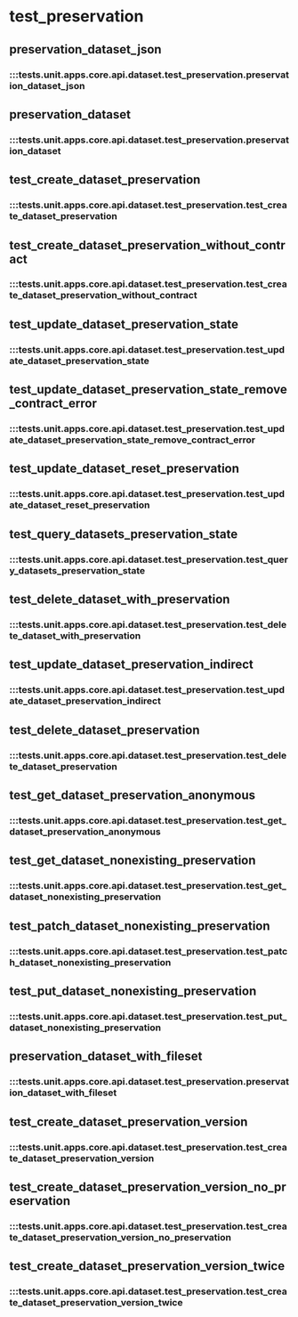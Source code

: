 # test_preservation

## preservation_dataset_json

### :::tests.unit.apps.core.api.dataset.test_preservation.preservation_dataset_json

## preservation_dataset

### :::tests.unit.apps.core.api.dataset.test_preservation.preservation_dataset

## test_create_dataset_preservation

### :::tests.unit.apps.core.api.dataset.test_preservation.test_create_dataset_preservation

## test_create_dataset_preservation_without_contract

### :::tests.unit.apps.core.api.dataset.test_preservation.test_create_dataset_preservation_without_contract

## test_update_dataset_preservation_state

### :::tests.unit.apps.core.api.dataset.test_preservation.test_update_dataset_preservation_state

## test_update_dataset_preservation_state_remove_contract_error

### :::tests.unit.apps.core.api.dataset.test_preservation.test_update_dataset_preservation_state_remove_contract_error

## test_update_dataset_reset_preservation

### :::tests.unit.apps.core.api.dataset.test_preservation.test_update_dataset_reset_preservation

## test_query_datasets_preservation_state

### :::tests.unit.apps.core.api.dataset.test_preservation.test_query_datasets_preservation_state

## test_delete_dataset_with_preservation

### :::tests.unit.apps.core.api.dataset.test_preservation.test_delete_dataset_with_preservation

## test_update_dataset_preservation_indirect

### :::tests.unit.apps.core.api.dataset.test_preservation.test_update_dataset_preservation_indirect

## test_delete_dataset_preservation

### :::tests.unit.apps.core.api.dataset.test_preservation.test_delete_dataset_preservation

## test_get_dataset_preservation_anonymous

### :::tests.unit.apps.core.api.dataset.test_preservation.test_get_dataset_preservation_anonymous

## test_get_dataset_nonexisting_preservation

### :::tests.unit.apps.core.api.dataset.test_preservation.test_get_dataset_nonexisting_preservation

## test_patch_dataset_nonexisting_preservation

### :::tests.unit.apps.core.api.dataset.test_preservation.test_patch_dataset_nonexisting_preservation

## test_put_dataset_nonexisting_preservation

### :::tests.unit.apps.core.api.dataset.test_preservation.test_put_dataset_nonexisting_preservation

## preservation_dataset_with_fileset

### :::tests.unit.apps.core.api.dataset.test_preservation.preservation_dataset_with_fileset

## test_create_dataset_preservation_version

### :::tests.unit.apps.core.api.dataset.test_preservation.test_create_dataset_preservation_version

## test_create_dataset_preservation_version_no_preservation

### :::tests.unit.apps.core.api.dataset.test_preservation.test_create_dataset_preservation_version_no_preservation

## test_create_dataset_preservation_version_twice

### :::tests.unit.apps.core.api.dataset.test_preservation.test_create_dataset_preservation_version_twice

